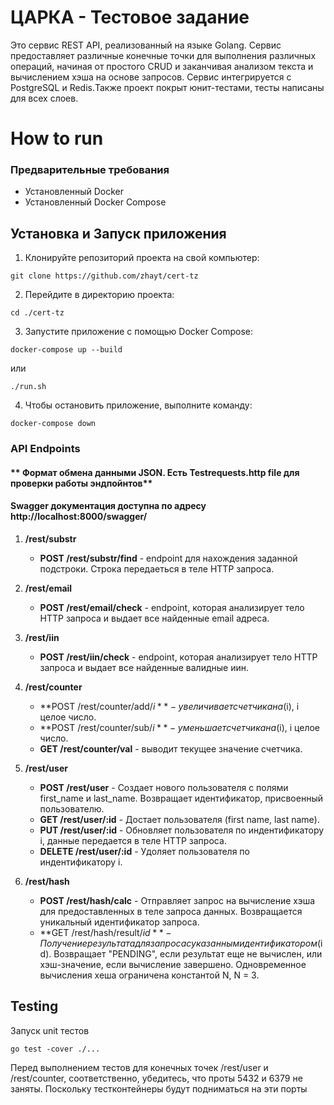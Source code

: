 # ЦАРКА - Тестовое задание

Это сервис REST API, реализованный на языке Golang. Сервис предоставляет различные конечные точки для выполнения различных операций, начиная от простого CRUD и заканчивая анализом текста и вычислением хэша на основе запросов. Сервис интегрируется с PostgreSQL и Redis.Также проект покрыт юнит-тестами, тесты написаны для всех слоев.

# How to run
### Предварительные требования
-  Установленный Docker
- Установленный Docker Compose
## Установка и Запуск приложения

1. Клонируйте репозиторий проекта на свой компьютер:
```shell
git clone https://github.com/zhayt/cert-tz
```
2. Перейдите в директорию проекта:
```shell
cd ./cert-tz
```
3. Запустите приложение с помощью Docker Compose:
```shell
docker-compose up --build
```
или
```shell
./run.sh
```
4. Чтобы остановить приложение, выполните команду:
```shell
docker-compose down
```


### API Endpoints
#### ** Формат обмена данными JSON. Есть Testrequests.http file для проверки работы эндпойнтов**
#### Swagger документация доступна по адресу http://localhost:8000/swagger/
1. **/rest/substr**
    - **POST /rest/substr/find** - endpoint для нахождения заданной подстроки. Строка
      передаеться в теле HTTP запроса.
2. **/rest/email**
    - **POST /rest/email/check** - endpoint, которая анализирует тело HTTP запроса и
      выдает все найденные email адреса.
3. **/rest/iin**
    - **POST /rest/iin/check** - endpoint, которая анализирует тело HTTP запроса и
      выдает все найденные валидные иин.

4. **/rest/counter**
    - **POST /rest/counter/add/$i** - увеличивает счетчика на ($i), i целое число.
    - **POST /rest/counter/sub/$i** - уменьшает счетчика на ($i), i целое число.
    - **GET /rest/counter/val** - выводит текущее значение счетчика.

5. **/rest/user**
    - **POST /rest/user** - Создает нового пользователя с полями first_name и last_name. Возвращает идентификатор, присвоенный пользователю.
    - **GET /rest/user/:id** - Достает пользователя (first name, last name).
    - **PUT /rest/user/:id** - Обновляет пользователя по индентификатору i, данные передается в теле HTTP запроса.
    - **DELETE /rest/user/:id** - Удоляет пользователя по индентификатору i.

6. **/rest/hash**
    - **POST /rest/hash/calc** - Отправляет запрос на вычисление хэша для предоставленных в теле запроса данных. Возвращается уникальный идентификатор запроса.
    - **GET /rest/hash/result/$id** - Получение результата для запроса с указанным идентификатором ($id). Возвращает "PENDING", если результат еще не вычислен, или хэш-значение, если вычисление завершено.
    Одновременное вычисления хеша ограничена константой N, N = 3.

## Testing
Запуск unit тестов
```shell
go test -cover ./...
```
Перед выполнением тестов для конечных точек /rest/user и /rest/counter, соответственно, убедитесь, что проты 5432 и 6379 не заняты. Поскольку тестконтейнеры будут подниматься на эти порты
